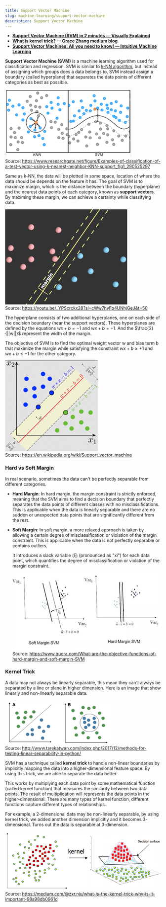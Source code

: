 ```yaml
---
title: Support Vector Machine
slug: machine-learning/support-vector-machine
description: Support Vector Machine
---
```


- **[Support Vector Machine (SVM) in 2 minutes — Visually Explained](https://youtu.be/_YPScrckx28?si=edQvatjww_qJvbB_)**
- **[What is kernel trick? — Grace Zhang medium blog](https://medium.com/@zxr.nju/what-is-the-kernel-trick-why-is-it-important-98a98db0961d)**
- **[Support Vector Machines: All you need to know! — Intuitive Machine Learning](https://youtu.be/ny1iZ5A8ilA?si=4BtBGRCTUSJ_d3og)**

**Support Vector Machine (SVM)** is a machine learning algorithm used for classification and regression. SVM is similar to [k-NN algorithm](/machine-learning/k-nearest-neighbors), but instead of assigning which groups does a data belongs to, SVM instead assign a boundary (called hyperplane) that separates the data points of different categories as best as possible.

![k-NN vs SVM](./knn-vs-svm.png)  
Source: https://www.researchgate.net/figure/Examples-of-classification-of-a-test-vector-using-k-nearest-neighbor-KNN-support_fig1_290525297

Same as k-NN, the data will be plotted in some space, location of where the data should be depends on the feature it has. The goal of SVM is to maximize margin, which is the distance between the boundary (hyperplane) and the nearest data points of each category, known as **support vectors**. By maximing these margin, we can achieve a certainty while classifying data.

![Margin example](./margin.png)  
Source: https://youtu.be/_YPScrckx28?si=cWw7hyFp4UNhjGeJ&t=50

The hyperplane consists of two additional hyperplanes, one on each side of the decision boundary (near the support vectors). These hyperplanes are defined by the equations $wx + b = -1$ and $wx + b = +1$. And the $\frac{2}{||w||}$ represent the width of the margin.

The objective of SVM is to find the optimal weight vector w and bias term b that maximize the margin while satisfying the constraint $wx + b \ge +1$ and $wx + b \le -1$ for the other category.

![Margin example 2](./margin-2.png)  
Source: https://en.wikipedia.org/wiki/Support_vector_machine

### Hard vs Soft Margin

In real scenario, sometimes the data can't be perfectly separable from different categories.

- **Hard Margin**: In hard margin, the margin constraint is strictly enforced, meaning that the SVM aims to find a decision boundary that perfectly separates the data points of different classes with no misclassifications. This is applicable when the data is linearly separable and there are no sudden or unexpected data points that are significantly different from the rest.

- **Soft Margin**: In soft margin, a more relaxed approach is taken by allowing a certain degree of misclassification or violation of the margin constraint. This is applicable when the data is not perfectly separable or contains outliers.

  It introduces a slack variable ($\xi$) (pronounced as "xi") for each data point, which quantifies the degree of misclassification or violation of the margin constraint.

  ![Comparison between hard and soft margin](./hard-soft-margin.png)  
   Source: https://www.quora.com/What-are-the-objective-functions-of-hard-margin-and-soft-margin-SVM

### Kernel Trick

A data may not always be linearly separable, this mean they can't always be separated by a line or plane in higher dimension. Here is an image that show linearly and non-linearly separable data.

![Comparison of linearly and non-linearly separable](./linearly-separable.png)  
Source: http://www.tarekatwan.com/index.php/2017/12/methods-for-testing-linear-separability-in-python/

SVM has a technique called **kernel trick** to handle non-linear boundaries by implicitly mapping the data into a higher-dimensional feature space. By using this trick, we are able to separate the data better.

This works by multiplying each data point by some mathematical function (called kernel function) that measures the similarity between two data points. The result of multiplication will represents the data points in the higher-dimensional. There are many types of kernel function, different functions capture different types of relationships.

For example, a 2-dimensional data may be non-linearly separable, by using kernel trick, we added another dimension implicitly and it becomes 3-dimensional. Turns out the data is separable at 3-dimension.

![Kernel trick mapping](./kernel-trick.png)  
Source: https://medium.com/@zxr.nju/what-is-the-kernel-trick-why-is-it-important-98a98db0961d
